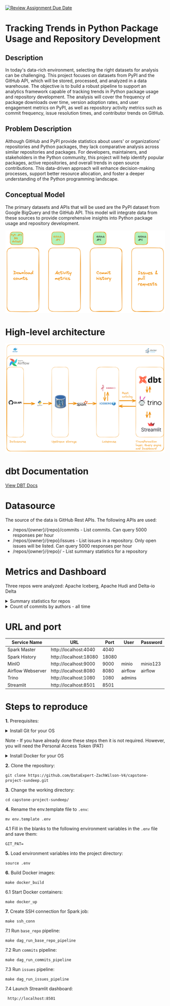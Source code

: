 [![Review Assignment Due Date](https://classroom.github.com/assets/deadline-readme-button-24ddc0f5d75046c5622901739e7c5dd533143b0c8e959d652212380cedb1ea36.svg)](https://classroom.github.com/a/1lXY_Wlg)

# Tracking Trends in Python Package Usage and Repository Development

## Description
In today's data-rich environment, selecting the right datasets for analysis can be challenging. This project focuses on datasets from PyPI and the GitHub API, which will be stored, processed, and analyzed in a data warehouse. The objective is to build a robust pipeline to support an analytics framework capable of tracking trends in Python package usage and repository development. The analysis will cover the frequency of package downloads over time, version adoption rates, and user engagement metrics on PyPI, as well as repository activity metrics such as commit frequency, issue resolution times, and contributor trends on GitHub.

## Problem Description
Although GitHub and PyPI provide statistics about users' or organizations' repositories and Python packages, they lack comparative analysis across similar repositories and packages. For developers, maintainers, and stakeholders in the Python community, this project will help identify popular packages, active repositories, and overall trends in open source contributions. This data-driven approach will enhance decision-making processes, support better resource allocation, and foster a deeper understanding of the Python programming landscape.

## Conceptual Model
The primary datasets and APIs that will be used are the PyPI dataset from Google BigQuery and the GitHub API. This model will integrate data from these sources to provide comprehensive insights into Python package usage and repository development.

![conceptual_model](assets/conceptual_model_gh_pypi.png)

# High-level architecture
![High level architecture](assets/architecture.png)

# dbt Documentation
[View DBT Docs](https://sl2902.github.io/target/index.html)


# Datasource
The source of the data is GitHub Rest APIs. The following APIs are used:

- /repos/{owner}/{repo}/commits - List commits. Can query 5000 responses per hour
- /repos/{owner}/{repo}/issues - List issues in a repository. Only open issues will be listed. Can query 5000 responses per hour
- /repos/{owner}/{repo}/ - List summary statistics for a repository

# Metrics and Dashboard

Three repos were analyzed: Apache Iceberg, Apache Hudi and Delta-io Delta
<details>
<summary>Summary statistics for repos</summary>

Provides a snapshot for various repository metrics such as fork_count, size, watchers_count, stargazers_count and subscribers_count

![summary stats](assets/summary_stats_repo.png)
</details>

<details>
<summary>Count of commits by authors - all time</summary>
A line chart comparing the three repositories by number of commits by authors for all time

![Count of author commits - all time](assets/count_author_commits_all_time.png)

A line chart comparing the three repositories by number of commits by commiters for all time.

Note - Here the charts are almost identical as the commit_author_date nd commit_committer_date are identical when
the commiter is GitHub

![Count of commiter commits - all time](assets/count_committer_commits_all_time.png)

Top 3 authors by number of commits

![Top 3 authors](assets/top3_authors_commits.png)

Top 3 committers by number of commits

![Top 3 committers](assets/top3_committers_commits.png)


![summary stats](assets/summary_stats_repo.png)
</details>



# URL and port
| Service Name       | URL                   | Port | User   | Password |
|--------------------|-----------------------|------| -------|----------|
| Spark Master       | http://localhost:4040 | 4040 |        |          |
| Spark History      | http://localhost:18080| 18080|        |          |
| MinIO              | http://localhost:9000 | 9000 | minio  | minio123 |
| Airflow Webserver  | http://localhost:8080 | 8080 | airflow| airflow  |
| Trino              | http://localhost:1080 | 1080 | admins |          |
| Streamlit          | http://localhost:8501 | 8501 |        |          |


# Steps to reproduce
**1.** Prerequisites:

<details>
<summary>Install Git for your OS</summary>
Installation instructions [here](https://git-scm.com/downloads)

You will need your Personal Access Token (PAT). For this, got the following page
and generate your PAT. Grant it the appropriate persmissions

[Generate PAT](https://github.com/settings/tokens)
</details>

Note - If you have already done these steps then it is not required. However, you will need the Personal Access Token (PAT)

<details>
<summary>Install Docker for your OS</summary>

Installation instructions[here](https://docs.docker.com/engine/install/)

Note - If you have already done these steps then it is not required.
</details>

**2.** Clone the repository:
```shell
git clone https://github.com/DataExpert-ZachWilson-V4/capstone-project-sundeep.git
```

**3.** Change the working directory:
```shell
cd capstone-project-sundeep/
```

**4.** Rename the env.template file to `.env`:
```shell
mv env.template .env
```

4.1 Fill in the blanks to the following environment variables in the `.env` file and save them:
```shell
GIT_PAT=
```

**5.** Load environment variables into the project directory:
```shell
source .env
```

**6.** Build Docker images:
```shell
make docker_build
```

6.1 Start Docker containers:
```shell
make docker_up
```

**7.** Create SSH connection for Spark job:
```shell
make ssh_conn
```

7.1 Run `base_repo` pipeline:
```shell
make dag_run_base_repo_pipeline
```

7.2 Run `commits` pipeline:
```shell
make dag_run_commits_pipeline
```

7.3 Run `issues` pipeline:
```shell
make dag_run_issues_pipeline
```

7.4 Launch Streamlit dashboard:
```shell
 http://localhost:8501
 ```





